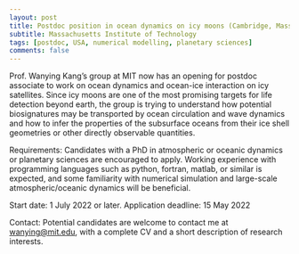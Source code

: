 ```yaml
---
layout: post
title: Postdoc position in ocean dynamics on icy moons (Cambridge, Massachusetts)
subtitle: Massachusetts Institute of Technology
tags: [postdoc, USA, numerical modelling, planetary sciences]
comments: false
---
```

Prof. Wanying Kang’s group at MIT now has an opening for postdoc associate to work on ocean dynamics and ocean-ice interaction on icy satellites. Since icy moons are one of the most promising targets for life detection beyond earth, the group is trying to understand how potential biosignatures may be transported by ocean circulation and wave dynamics and how to infer the properties of the subsurface oceans from their ice shell geometries or other directly observable quantities. 

Requirements: Candidates with a PhD in atmospheric or oceanic dynamics or planetary sciences are encouraged to apply. Working experience with programming languages such as python, fortran, matlab, or similar is expected, and some familiarity with numerical simulation and large-scale atmospheric/oceanic dynamics will be beneficial. 

Start date: 1 July 2022 or later. Application deadline: 15 May 2022

Contact: Potential candidates are welcome to contact  me at wanying@mit.edu, with a complete CV and a short description of research interests. 
